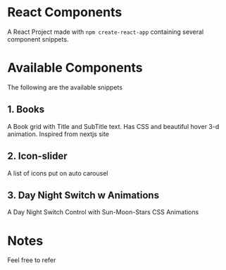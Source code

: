 # React Components

A React Project made with `npm create-react-app` containing several component snippets.

# Available Components
  The following are the available snippets

## 1. Books
  A Book grid with Title and SubTitle text. Has CSS and beautiful hover 3-d animation. Inspired from nextjs site

## 2. Icon-slider
  A list of icons put on auto carousel
  
## 3. Day Night Switch w Animations
  A Day Night Switch Control with Sun-Moon-Stars CSS Animations
  
  
# Notes
  Feel free to refer
